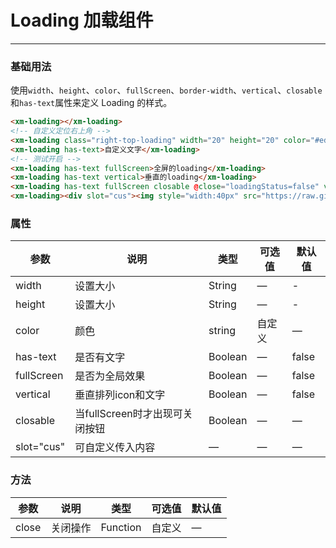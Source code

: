 # Loading 加载组件
----
### 基础用法
使用```width```、```height```、```color```、```fullScreen```、```border-width```、```vertical```、```closable```和```has-text```属性来定义 Loading 的样式。
``` html
<xm-loading></xm-loading>
<!-- 自定义定位右上角 -->
<xm-loading class="right-top-loading" width="20" height="20" color="#ed3f14"></xm-loading>
<xm-loading has-text>自定义文字</xm-loading>
<!-- 测试开启 -->
<xm-loading has-text fullScreen>全屏的loading</xm-loading>
<xm-loading has-text vertical>垂直的loading</xm-loading>
<xm-loading has-text fullScreen closable @close="loadingStatus=false" v-show="loadingStatus">可关闭的loading</xm-loading>
<xm-loading><div slot="cus"><img style="width:40px" src="https://raw.githubusercontent.com/monw3c/xmui/master/static/logo.jpg"><p style="color:#19be6b;margin:0;">自定义效果</p></div></xm-loading>
```

### 属性
| 参数      | 说明    | 类型      | 可选值       | 默认值   |
|---------- |-------- |---------- |-------------  |-------- |
| width     | 设置大小   | String  |    — | -   |
| height    | 设置大小   | String  |    — | -   |
| color     | 颜色   | string    |  自定义 |     —    |
| has-text     | 是否有文字   | Boolean  |    — | false   |
| fullScreen     | 是否为全局效果   | Boolean  |    — | false   |
| vertical     | 垂直排列icon和文字   | Boolean  |    — | false   |
| closable     | 当fullScreen时才出现可关闭按钮   | Boolean  |  —  |   —   |
| slot="cus"   | 可自定义传入内容   | —   |  —  |   —   |

### 方法
| 参数      | 说明    | 类型      | 可选值       | 默认值   |
|---------- |-------- |---------- |-------------  |-------- |
| close     | 关闭操作   |  Function    |  自定义  |     —    |

